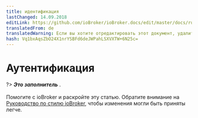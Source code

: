 ```yaml
---
title: идентификация
lastChanged: 14.09.2018
editLink: https://github.com/ioBroker/ioBroker.docs/edit/master/docs/ru/config/login.md
translatedFrom: de
translatedWarning: Если вы хотите отредактировать этот документ, удалите поле «translationFrom», в противном случае этот документ будет снова автоматически переведен
hash: Vq1bxAqsZbO24X1nrYSBFd6deJWPahLSXVXTW+6N25c=
---
```

# Аутентификация
?> ***Это заполнитель*** . <br><br> Помогите с ioBroker и раскройте эту статью. Обратите внимание на [Руководство по стилю ioBroker](community/styleguidedoc), чтобы изменения могли быть приняты легче.